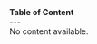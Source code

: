 <div id="sidebar-toc-header">
<b>Table of Content</b>
</div>
---
<div id="sidebar-toc-content">
No content available.
</div>